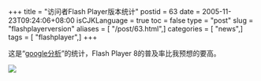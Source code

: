 +++
title = "访问者Flash Player版本统计"
postid = 63
date = 2005-11-23T09:24:06+08:00
isCJKLanguage = true
toc = false
type = "post"
slug = "flashplayerversion"
aliases = [ "/post/63.html",]
categories = [ "news",]
tags = [ "flashplayer",]
+++


这是“[google分析](http://www.google.com/analytics/zh-CN/)”的统计，Flash
Player 8的普及率比我预想的要高。

![](/uploads/2005/FlashPlayer8.gif)

